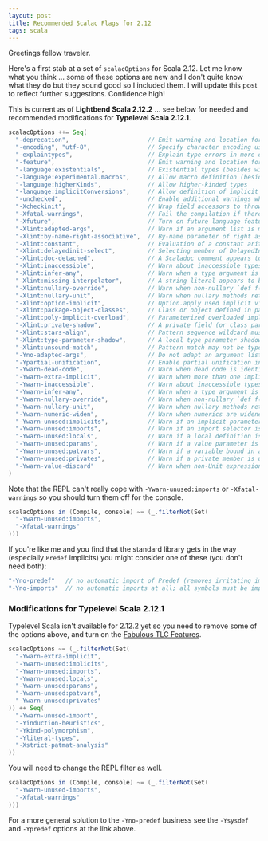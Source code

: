```yaml
---
layout: post
title: Recommended Scalac Flags for 2.12
tags: scala
---
```


Greetings fellow traveler.

Here's a first stab at a set of `scalacOptions` for Scala 2.12. Let me know what you think … some of these options are new and I don't quite know what they do but they sound good so I included them. I will update this post to reflect further suggestions. Confidence high!

This is current as of **Lightbend Scala 2.12.2** ... see below for needed and recommended modifications for **Typelevel Scala 2.12.1**.

```scala
scalacOptions ++= Seq(
  "-deprecation",                      // Emit warning and location for usages of deprecated APIs.
  "-encoding", "utf-8",                // Specify character encoding used by source files.
  "-explaintypes",                     // Explain type errors in more detail.
  "-feature",                          // Emit warning and location for usages of features that should be imported explicitly.
  "-language:existentials",            // Existential types (besides wildcard types) can be written and inferred
  "-language:experimental.macros",     // Allow macro definition (besides implementation and application)
  "-language:higherKinds",             // Allow higher-kinded types
  "-language:implicitConversions",     // Allow definition of implicit functions called views
  "-unchecked",                        // Enable additional warnings where generated code depends on assumptions.
  "-Xcheckinit",                       // Wrap field accessors to throw an exception on uninitialized access.
  "-Xfatal-warnings",                  // Fail the compilation if there are any warnings.
  "-Xfuture",                          // Turn on future language features.
  "-Xlint:adapted-args",               // Warn if an argument list is modified to match the receiver.
  "-Xlint:by-name-right-associative",  // By-name parameter of right associative operator.
  "-Xlint:constant",                   // Evaluation of a constant arithmetic expression results in an error.
  "-Xlint:delayedinit-select",         // Selecting member of DelayedInit.
  "-Xlint:doc-detached",               // A Scaladoc comment appears to be detached from its element.
  "-Xlint:inaccessible",               // Warn about inaccessible types in method signatures.
  "-Xlint:infer-any",                  // Warn when a type argument is inferred to be `Any`.
  "-Xlint:missing-interpolator",       // A string literal appears to be missing an interpolator id.
  "-Xlint:nullary-override",           // Warn when non-nullary `def f()' overrides nullary `def f'.
  "-Xlint:nullary-unit",               // Warn when nullary methods return Unit.
  "-Xlint:option-implicit",            // Option.apply used implicit view.
  "-Xlint:package-object-classes",     // Class or object defined in package object.
  "-Xlint:poly-implicit-overload",     // Parameterized overloaded implicit methods are not visible as view bounds.
  "-Xlint:private-shadow",             // A private field (or class parameter) shadows a superclass field.
  "-Xlint:stars-align",                // Pattern sequence wildcard must align with sequence component.
  "-Xlint:type-parameter-shadow",      // A local type parameter shadows a type already in scope.
  "-Xlint:unsound-match",              // Pattern match may not be typesafe.
  "-Yno-adapted-args",                 // Do not adapt an argument list (either by inserting () or creating a tuple) to match the receiver.
  "-Ypartial-unification",             // Enable partial unification in type constructor inference
  "-Ywarn-dead-code",                  // Warn when dead code is identified.
  "-Ywarn-extra-implicit",             // Warn when more than one implicit parameter section is defined.
  "-Ywarn-inaccessible",               // Warn about inaccessible types in method signatures.
  "-Ywarn-infer-any",                  // Warn when a type argument is inferred to be `Any`.
  "-Ywarn-nullary-override",           // Warn when non-nullary `def f()' overrides nullary `def f'.
  "-Ywarn-nullary-unit",               // Warn when nullary methods return Unit.
  "-Ywarn-numeric-widen",              // Warn when numerics are widened.
  "-Ywarn-unused:implicits",           // Warn if an implicit parameter is unused.
  "-Ywarn-unused:imports",             // Warn if an import selector is not referenced.
  "-Ywarn-unused:locals",              // Warn if a local definition is unused.
  "-Ywarn-unused:params",              // Warn if a value parameter is unused.
  "-Ywarn-unused:patvars",             // Warn if a variable bound in a pattern is unused.
  "-Ywarn-unused:privates",            // Warn if a private member is unused.
  "-Ywarn-value-discard"               // Warn when non-Unit expression results are unused.
)
```

Note that the REPL can't really cope with `-Ywarn-unused:imports` or `-Xfatal-warnings` so you should turn them off for the console.

```scala
scalacOptions in (Compile, console) ~= (_.filterNot(Set(
  "-Ywarn-unused:imports",
  "-Xfatal-warnings"
)))
```

If you're like me and you find that the standard library gets in the way (especially `Predef` implicits) you might consider one of these (you don't need both):

```scala
"-Yno-predef"   // no automatic import of Predef (removes irritating implicits)
"-Yno-imports"  // no automatic imports at all; all symbols must be imported explicitly
```

### Modifications for Typelevel Scala 2.12.1

Typelevel Scala isn't available for 2.12.2 yet so you need to remove some of the options above, and turn on the [Fabulous TLC Features](https://github.com/typelevel/scala/blob/typelevel-readme/notes/2.12.1.md).

```scala
scalacOptions ~= (_.filterNot(Set(
  "-Ywarn-extra-implicit",
  "-Ywarn-unused:implicits",
  "-Ywarn-unused:imports",
  "-Ywarn-unused:locals",
  "-Ywarn-unused:params",
  "-Ywarn-unused:patvars",
  "-Ywarn-unused:privates"
)) ++ Seq(
  "-Ywarn-unused-import",
  "-Yinduction-heuristics",
  "-Ykind-polymorphism",
  "-Yliteral-types",
  "-Xstrict-patmat-analysis"
))
```

You will need to change the REPL filter as well.

```scala
scalacOptions in (Compile, console) ~= (_.filterNot(Set(
  "-Ywarn-unused-imports",
  "-Xfatal-warnings"
)))
```

For a more general solution to the `-Yno-predef` business see the `-Ysysdef` and `-Ypredef` options at the link above.
